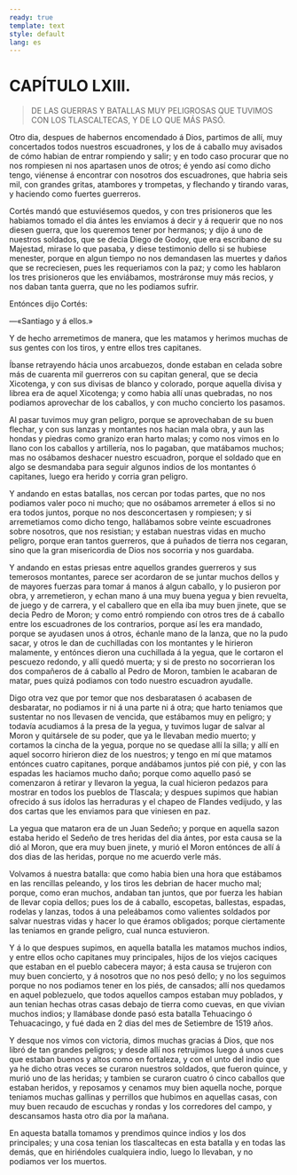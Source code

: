 ```yaml
---
ready: true
template: text
style: default
lang: es
---
```


# CAPÍTULO LXIII.

> DE LAS GUERRAS Y BATALLAS MUY PELIGROSAS QUE TUVIMOS CON LOS
> TLASCALTECAS, Y DE LO QUE MÁS PASÓ.


Otro dia, despues de habernos encomendado á Dios, partimos de allí,
muy concertados todos nuestros escuadrones, y los de á caballo muy
avisados de cómo habian de entrar rompiendo y salir; y en todo caso
procurar que no nos rompiesen ni nos apartasen unos de otros; é
yendo así como dicho tengo, viénense á encontrar con nosotros dos
escuadrones, que habria seis mil, con grandes gritas, atambores y
trompetas, y flechando y tirando varas, y haciendo como fuertes
guerreros.

Cortés mandó que estuviésemos quedos, y con tres prisioneros que les
habiamos tomado el dia ántes les enviamos á decir y á requerir que no
nos diesen guerra, que los queremos tener por hermanos; y dijo á uno
de nuestros soldados, que se decia Diego de Godoy, que era escribano
de su Majestad, mirase lo que pasaba, y diese testimonio dello si se
hubiese menester, porque en algun tiempo no nos demandasen las muertes
y daños que se recreciesen, pues les requeriamos con la paz; y como les
hablaron los tres prisioneros que les enviábamos, mostráronse muy más
recios, y nos daban tanta guerra, que no les podiamos sufrir.

Entónces dijo Cortés:

—«Santiago y á ellos.»

Y de hecho arremetimos de manera, que les matamos y herimos muchas de
sus gentes con los tiros, y entre ellos tres capitanes.

Íbanse retrayendo hácia unos arcabuezos, donde estaban en celada
sobre más de cuarenta mil guerreros con su capitan general, que se
decia Xicotenga, y con sus divisas de blanco y colorado, porque
aquella divisa y librea era de aquel Xicotenga; y como habia allí unas
quebradas, no nos podiamos aprovechar de los caballos, y con mucho
concierto los pasamos.

Al pasar tuvimos muy gran peligro, porque se aprovechaban de su buen
flechar, y con sus lanzas y montantes nos hacian mala obra, y aun las
hondas y piedras como granizo eran harto malas; y como nos vimos en
lo llano con los caballos y artillería, nos lo pagaban, que matábamos
muchos; mas no osábamos deshacer nuestro escuadron, porque el soldado
que en algo se desmandaba para seguir algunos indios de los montantes ó
capitanes, luego era herido y corria gran peligro.

Y andando en estas batallas, nos cercan por todas partes, que no nos
podiamos valer poco ni mucho; que no osábamos arremeter á ellos si
no era todos juntos, porque no nos desconcertasen y rompiesen; y si
arremetiamos como dicho tengo, hallábamos sobre veinte escuadrones
sobre nosotros, que nos resistian; y estaban nuestras vidas en mucho
peligro, porque eran tantos guerreros, que á puñados de tierra nos
cegaran, sino que la gran misericordia de Dios nos socorria y nos
guardaba.

Y andando en estas priesas entre aquellos grandes guerreros y sus
temerosos montantes, parece ser acordaron de se juntar muchos dellos y
de mayores fuerzas para tomar á manos á algun caballo, y lo pusieron
por obra, y arremetieron, y echan mano á una muy buena yegua y bien
revuelta, de juego y de carrera, y el caballero que en ella iba muy
buen jinete, que se decia Pedro de Moron; y como entró rompiendo con
otros tres de á caballo entre los escuadrones de los contrarios, porque
así les era mandado, porque se ayudasen unos á otros, échanle mano de
la lanza, que no la pudo sacar, y otros le dan de cuchilladas con los
montantes y le hirieron malamente, y entónces dieron una cuchillada á
la yegua, que le cortaron el pescuezo redondo, y allí quedó muerta; y
si de presto no socorrieran los dos compañeros de á caballo al Pedro
de Moron, tambien le acabaran de matar, pues quizá podiamos con todo
nuestro escuadron ayudalle.

Digo otra vez que por temor que nos desbaratasen ó acabasen de
desbaratar, no podiamos ir ni á una parte ni á otra; que harto teniamos
que sustentar no nos llevasen de vencida, que estábamos muy en peligro;
y todavía acudiamos á la presa de la yegua, y tuvimos lugar de salvar
al Moron y quitársele de su poder, que ya le llevaban medio muerto; y
cortamos la cincha de la yegua, porque no se quedase allí la silla; y
allí en aquel socorro hirieron diez de los nuestros; y tengo en mí que
matamos entónces cuatro capitanes, porque andábamos juntos pié con pié,
y con las espadas les haciamos mucho daño; porque como aquello pasó se
comenzaron á retirar y llevaron la yegua, la cual hicieron pedazos para
mostrar en todos los pueblos de Tlascala; y despues supimos que habian
ofrecido á sus ídolos las herraduras y el chapeo de Flandes vedijudo, y
las dos cartas que les enviamos para que viniesen en paz.

La yegua que mataron era de un Juan Sedeño; y porque en aquella sazon
estaba herido el Sedeño de tres heridas del dia ántes, por esta causa
se la dió al Moron, que era muy buen jinete, y murió el Moron entónces
de allí á dos dias de las heridas, porque no me acuerdo verle más.

Volvamos á nuestra batalla: que como habia bien una hora que estábamos
en las rencillas peleando, y los tiros les debrian de hacer mucho
mal; porque, como eran muchos, andaban tan juntos, que por fuerza
les habian de llevar copia dellos; pues los de á caballo, escopetas,
ballestas, espadas, rodelas y lanzas, todos á una peleábamos como
valientes soldados por salvar nuestras vidas y hacer lo que éramos
obligados; porque ciertamente las teniamos en grande peligro, cual
nunca estuvieron.

Y á lo que despues supimos, en aquella batalla les matamos muchos
indios, y entre ellos ocho capitanes muy principales, hijos de los
viejos caciques que estaban en el pueblo cabecera mayor; á esta causa
se trujeron con muy buen concierto, y á nosotros que no nos pesó
dello; y no los seguimos porque no nos podiamos tener en los piés, de
cansados; allí nos quedamos en aquel poblezuelo, que todos aquellos
campos estaban muy poblados, y aun tenian hechas otras casas debajo de
tierra como cuevas, en que vivian muchos indios; y llamábase donde pasó
esta batalla Tehuacingo ó Tehuacacingo, y fué dada en 2 dias del mes
de Setiembre de 1519 años.

Y desque nos vimos con victoria, dimos muchas gracias á Dios, que nos
libró de tan grandes peligros; y desde allí nos retrujimos luego á unos
cues que estaban buenos y altos como en fortaleza, y con el unto del
indio que ya he dicho otras veces se curaron nuestros soldados, que
fueron quince, y murió uno de las heridas; y tambien se curaron cuatro
ó cinco caballos que estaban heridos, y reposamos y cenamos muy bien
aquella noche, porque teniamos muchas gallinas y perrillos que hubimos
en aquellas casas, con muy buen recaudo de escuchas y rondas y los
corredores del campo, y descansamos hasta otro dia por la mañana.

En aquesta batalla tomamos y prendimos quince indios y los dos
principales; y una cosa tenian los tlascaltecas en esta batalla y
en todas las demás, que en hiriéndoles cualquiera indio, luego lo
llevaban, y no podiamos ver los muertos.
